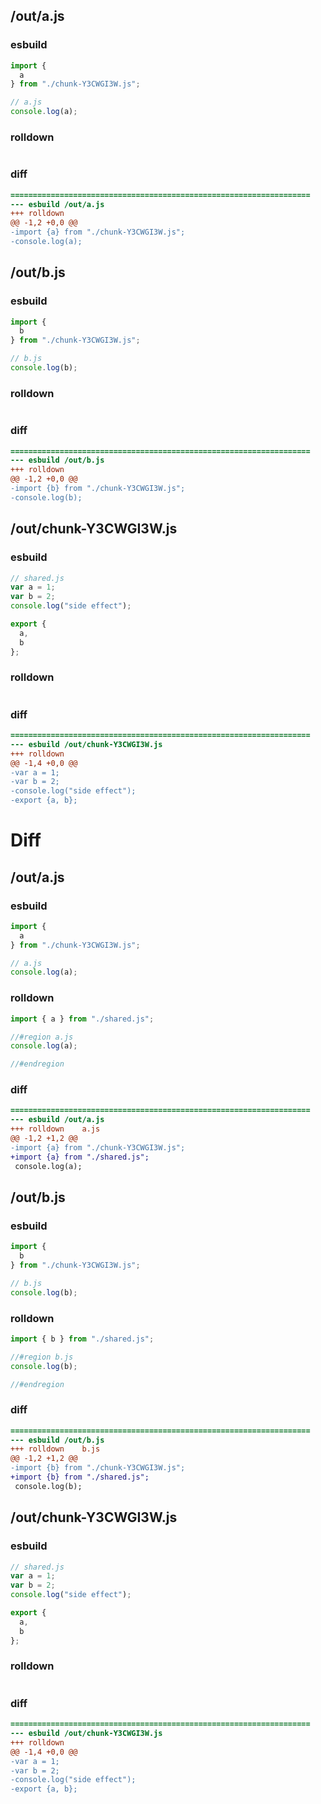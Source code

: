 ## /out/a.js
### esbuild
```js
import {
  a
} from "./chunk-Y3CWGI3W.js";

// a.js
console.log(a);
```
### rolldown
```js

```
### diff
```diff
===================================================================
--- esbuild	/out/a.js
+++ rolldown	
@@ -1,2 +0,0 @@
-import {a} from "./chunk-Y3CWGI3W.js";
-console.log(a);

```
## /out/b.js
### esbuild
```js
import {
  b
} from "./chunk-Y3CWGI3W.js";

// b.js
console.log(b);
```
### rolldown
```js

```
### diff
```diff
===================================================================
--- esbuild	/out/b.js
+++ rolldown	
@@ -1,2 +0,0 @@
-import {b} from "./chunk-Y3CWGI3W.js";
-console.log(b);

```
## /out/chunk-Y3CWGI3W.js
### esbuild
```js
// shared.js
var a = 1;
var b = 2;
console.log("side effect");

export {
  a,
  b
};
```
### rolldown
```js

```
### diff
```diff
===================================================================
--- esbuild	/out/chunk-Y3CWGI3W.js
+++ rolldown	
@@ -1,4 +0,0 @@
-var a = 1;
-var b = 2;
-console.log("side effect");
-export {a, b};

```
# Diff
## /out/a.js
### esbuild
```js
import {
  a
} from "./chunk-Y3CWGI3W.js";

// a.js
console.log(a);
```
### rolldown
```js
import { a } from "./shared.js";

//#region a.js
console.log(a);

//#endregion

```
### diff
```diff
===================================================================
--- esbuild	/out/a.js
+++ rolldown	a.js
@@ -1,2 +1,2 @@
-import {a} from "./chunk-Y3CWGI3W.js";
+import {a} from "./shared.js";
 console.log(a);

```
## /out/b.js
### esbuild
```js
import {
  b
} from "./chunk-Y3CWGI3W.js";

// b.js
console.log(b);
```
### rolldown
```js
import { b } from "./shared.js";

//#region b.js
console.log(b);

//#endregion

```
### diff
```diff
===================================================================
--- esbuild	/out/b.js
+++ rolldown	b.js
@@ -1,2 +1,2 @@
-import {b} from "./chunk-Y3CWGI3W.js";
+import {b} from "./shared.js";
 console.log(b);

```
## /out/chunk-Y3CWGI3W.js
### esbuild
```js
// shared.js
var a = 1;
var b = 2;
console.log("side effect");

export {
  a,
  b
};
```
### rolldown
```js

```
### diff
```diff
===================================================================
--- esbuild	/out/chunk-Y3CWGI3W.js
+++ rolldown	
@@ -1,4 +0,0 @@
-var a = 1;
-var b = 2;
-console.log("side effect");
-export {a, b};

```